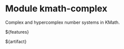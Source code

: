 # Module kmath-complex

Complex and hypercomplex number systems in KMath.

${features}

${artifact}
